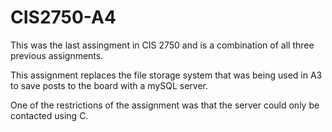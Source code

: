 # CIS2750-A4

This was the last assingment in CIS 2750 and is a combination of all three previous assignments. 

This assignment replaces the file storage system that was being used in A3 to save posts to the board with a mySQL server.

One of the restrictions of the assignment was that the server could only be contacted using C.
